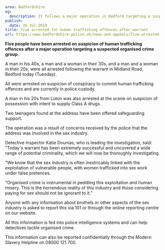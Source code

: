```yaml
area: Bedfordshire
og:
  description: It follows a major operation in Bedford targeting a suspected organised crime group
publish:
  date: 16 Jul 2019
title: Five arrested for human trafficking offences after warrant
url: https://www.bedfordshire.police.uk/news-and-appeals/five-arrested-human-trafficking-jul2019
```

**Five people have been arrested on suspicion of human trafficking offences after a major operation targeting a suspected organised crime group.**

A man in his 40s, a man and a woman in their 30s, and a man and a woman in their 20s, were all arrested following the warrant in Midland Road, Bedford today (Tuesday).

All were arrested on suspicion of conspiracy to commit human trafficking offences and are currently in police custody.

A man in his 20s from Luton was also arrested at the scene on suspicion of possession with intent to supply Class A drugs.

Two teenagers found at the address have been offered safeguarding support.

The operation was a result of concerns received by the police that the address was involved in the sex industry.

Detective Inspector Katie Dounias, who is leading the investigation, said: "Today's warrant has been extremely successful and uncovered a wide range of potential criminality, which we will now be thoroughly investigating.

"We know that the sex industry is often inextricably linked with the exploitation of vulnerable people, with women trafficked into sex work under false pretences.

"Organised crime is instrumental in peddling this exploitation and human misery. This is the horrendous reality of this industry and those considering paying for sex should not be ignorant to it."

Anyone with any information about brothels or other aspects of the sex industry is asked to report this via 101 or through the online reporting centre on our website.

All this information is fed into police intelligence systems and can help detectives tackle organised crime.

This information can also be reported confidentially through the Modern Slavery Helpline on 08000 121 700.
